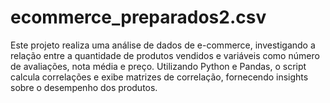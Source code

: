 # ecommerce_preparados2.csv
Este projeto realiza uma análise de dados de e-commerce, investigando a relação entre a quantidade de produtos vendidos e variáveis como número de avaliações, nota média e preço. Utilizando Python e Pandas, o script calcula correlações e exibe matrizes de correlação, fornecendo insights sobre o desempenho dos produtos.
